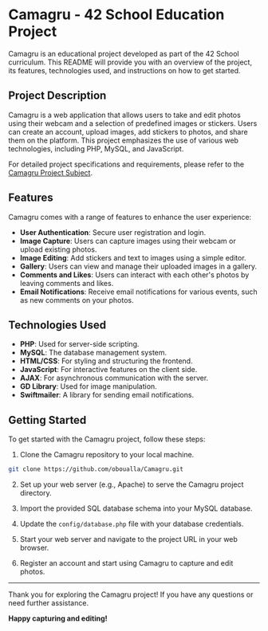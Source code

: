 # Camagru - 42 School Education Project

Camagru is an educational project developed as part of the 42 School curriculum. This README will provide you with an overview of the project, its features, technologies used, and instructions on how to get started.

## Project Description

Camagru is a web application that allows users to take and edit photos using their webcam and a selection of predefined images or stickers. Users can create an account, upload images, add stickers to photos, and share them on the platform. This project emphasizes the use of various web technologies, including PHP, MySQL, and JavaScript.

For detailed project specifications and requirements, please refer to the [Camagru Project Subject](https://cdn.intra.42.fr/pdf/pdf/72690/en.subject.pdf).

## Features

Camagru comes with a range of features to enhance the user experience:

- **User Authentication**: Secure user registration and login.
- **Image Capture**: Users can capture images using their webcam or upload existing photos.
- **Image Editing**: Add stickers and text to images using a simple editor.
- **Gallery**: Users can view and manage their uploaded images in a gallery.
- **Comments and Likes**: Users can interact with each other's photos by leaving comments and likes.
- **Email Notifications**: Receive email notifications for various events, such as new comments on your photos.

## Technologies Used

- **PHP**: Used for server-side scripting.
- **MySQL**: The database management system.
- **HTML/CSS**: For styling and structuring the frontend.
- **JavaScript**: For interactive features on the client side.
- **AJAX**: For asynchronous communication with the server.
- **GD Library**: Used for image manipulation.
- **Swiftmailer**: A library for sending email notifications.

## Getting Started

To get started with the Camagru project, follow these steps:

1. Clone the Camagru repository to your local machine.

```bash
git clone https://github.com/oboualla/Camagru.git
```

2. Set up your web server (e.g., Apache) to serve the Camagru project directory.

3. Import the provided SQL database schema into your MySQL database.

4. Update the `config/database.php` file with your database credentials.

5. Start your web server and navigate to the project URL in your web browser.

6. Register an account and start using Camagru to capture and edit photos.

---

Thank you for exploring the Camagru project! If you have any questions or need further assistance.

**Happy capturing and editing!**
